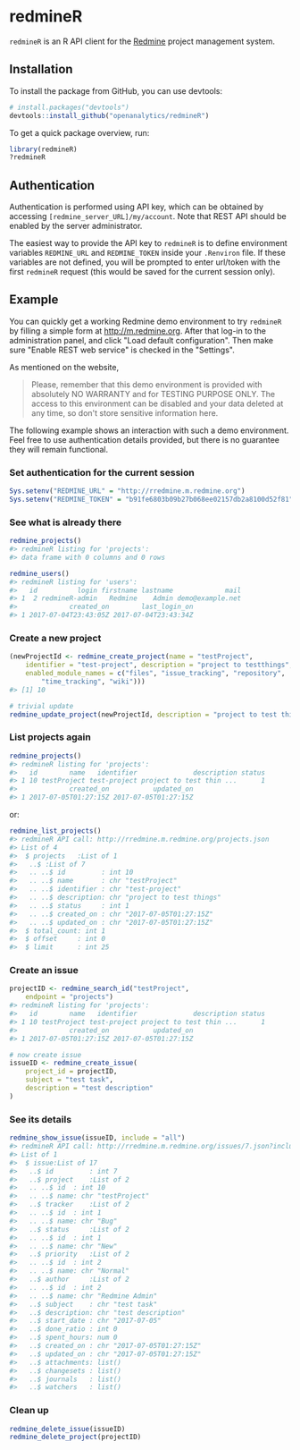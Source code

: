 <!-- README.md is generated from README.Rmd. Please edit that file -->
redmineR
========

`redmineR` is an R API client for the [Redmine](http://www.redmine.org) project management system.

Installation
------------

To install the package from GitHub, you can use devtools:

``` r
# install.packages("devtools")
devtools::install_github("openanalytics/redmineR")
```

To get a quick package overview, run:

``` r
library(redmineR)
?redmineR
```

Authentication
--------------

Authentication is performed using API key, which can be obtained by accessing `[redmine_server_URL]/my/account`. Note that REST API should be enabled by the server administrator.

The easiest way to provide the API key to `redmineR` is to define environment variables `REDMINE_URL` and `REDMINE_TOKEN` inside your `.Renviron` file. If these variables are not defined, you will be prompted to enter url/token with the first `redmineR` request (this would be saved for the current session only).

Example
-------

You can quickly get a working Redmine demo environment to try `redmineR` by filling a simple form at <http://m.redmine.org>. After that log-in to the administration panel, and click "Load default configuration". Then make sure "Enable REST web service" is checked in the "Settings".

As mentioned on the website,

> Please, remember that this demo environment is provided with absolutely NO WARRANTY and for TESTING PURPOSE ONLY. The access to this environment can be disabled and your data deleted at any time, so don't store sensitive information here.

The following example shows an interaction with such a demo environment. Feel free to use authentication details provided, but there is no guarantee they will remain functional.

### Set authentication for the current session

``` r
Sys.setenv("REDMINE_URL" = "http://rredmine.m.redmine.org")
Sys.setenv("REDMINE_TOKEN" = "b91fe6803b09b27b068ee02157db2a8100d52f81")
```

### See what is already there

``` r
redmine_projects()
#> redmineR listing for 'projects':
#> data frame with 0 columns and 0 rows

redmine_users()
#> redmineR listing for 'users':
#>   id          login firstname lastname             mail
#> 1  2 redmineR-admin   Redmine    Admin demo@example.net
#>             created_on        last_login_on
#> 1 2017-07-04T23:43:05Z 2017-07-04T23:43:34Z
```

### Create a new project

``` r
(newProjectId <- redmine_create_project(name = "testProject",
    identifier = "test-project", description = "project to testthings",
    enabled_module_names = c("files", "issue_tracking", "repository", 
        "time_tracking", "wiki")))
#> [1] 10

# trivial update
redmine_update_project(newProjectId, description = "project to test things")
```

### List projects again

``` r
redmine_projects()
#> redmineR listing for 'projects':
#>   id        name   identifier              description status
#> 1 10 testProject test-project project to test thin ...      1
#>             created_on           updated_on
#> 1 2017-07-05T01:27:15Z 2017-07-05T01:27:15Z
```

or:

``` r
redmine_list_projects()
#> redmineR API call: http://rredmine.m.redmine.org/projects.json 
#> List of 4
#>  $ projects   :List of 1
#>   ..$ :List of 7
#>   .. ..$ id         : int 10
#>   .. ..$ name       : chr "testProject"
#>   .. ..$ identifier : chr "test-project"
#>   .. ..$ description: chr "project to test things"
#>   .. ..$ status     : int 1
#>   .. ..$ created_on : chr "2017-07-05T01:27:15Z"
#>   .. ..$ updated_on : chr "2017-07-05T01:27:15Z"
#>  $ total_count: int 1
#>  $ offset     : int 0
#>  $ limit      : int 25
```

### Create an issue

``` r
projectID <- redmine_search_id("testProject", 
    endpoint = "projects")
#> redmineR listing for 'projects':
#>   id        name   identifier              description status
#> 1 10 testProject test-project project to test thin ...      1
#>             created_on           updated_on
#> 1 2017-07-05T01:27:15Z 2017-07-05T01:27:15Z

# now create issue
issueID <- redmine_create_issue(
    project_id = projectID, 
    subject = "test task", 
    description = "test description"
)
```

### See its details

``` r
redmine_show_issue(issueID, include = "all")
#> redmineR API call: http://rredmine.m.redmine.org/issues/7.json?include=children,attachments,relations,changesets,journals,watchers 
#> List of 1
#>  $ issue:List of 17
#>   ..$ id         : int 7
#>   ..$ project    :List of 2
#>   .. ..$ id  : int 10
#>   .. ..$ name: chr "testProject"
#>   ..$ tracker    :List of 2
#>   .. ..$ id  : int 1
#>   .. ..$ name: chr "Bug"
#>   ..$ status     :List of 2
#>   .. ..$ id  : int 1
#>   .. ..$ name: chr "New"
#>   ..$ priority   :List of 2
#>   .. ..$ id  : int 2
#>   .. ..$ name: chr "Normal"
#>   ..$ author     :List of 2
#>   .. ..$ id  : int 2
#>   .. ..$ name: chr "Redmine Admin"
#>   ..$ subject    : chr "test task"
#>   ..$ description: chr "test description"
#>   ..$ start_date : chr "2017-07-05"
#>   ..$ done_ratio : int 0
#>   ..$ spent_hours: num 0
#>   ..$ created_on : chr "2017-07-05T01:27:15Z"
#>   ..$ updated_on : chr "2017-07-05T01:27:15Z"
#>   ..$ attachments: list()
#>   ..$ changesets : list()
#>   ..$ journals   : list()
#>   ..$ watchers   : list()
```

### Clean up

``` r
redmine_delete_issue(issueID)
redmine_delete_project(projectID)
```
